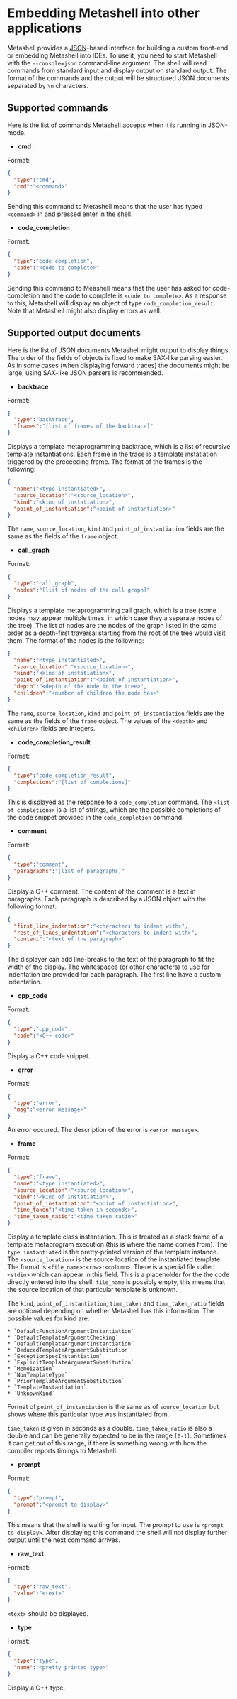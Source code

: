 # Embedding Metashell into other applications

Metashell provides a [JSON](http://json.org/)-based interface for building a
custom front-end or embedding Metashell into IDEs. To use it, you need to start
Metashell with the `--console=json` command-line argument. The shell will read
commands from standard input and display output on standard output. The format
of the commands and the output will be structured JSON documents separated by
`\n` characters.

## Supported commands

Here is the list of commands Metashell accepts when it is running in JSON-mode.

* __cmd__

Format:
```json
{
  "type":"cmd",
  "cmd":"<command>"
}
```

Sending this command to Metashell means that the user has typed `<command>` in
and pressed enter in the shell.

* __code\_completion__

Format:
```json
{
  "type":"code_completion",
  "code":"<code to complete>"
}
```

Sending this command to Meashell means that the user has asked for
code-completion and the code to complete is `<code to complete>`. As a response
to this, Metashell will display an object of type `code_completion_result`.
Note that Metashell might also display errors as well.

## Supported output documents

Here is the list of JSON documents Metashell might output to display things.
The order of the fields of objects is fixed to make SAX-like parsing easier.
As in some cases (when displaying forward traces) the documents might be large,
using SAX-like JSON parsers is recommended.

* __backtrace__

Format:
```json
{
  "type":"backtrace",
  "frames":"[list of frames of the backtrace]"
}
```

Displays a template metaprogramming backtrace, which is a list of recursive
template instantiations. Each frame in the trace is a template instatiation
triggered by the preceeding frame. The format of the frames is the
following:

```json
{
  "name":"<type instantiated>",
  "source_location":"<source_location>",
  "kind":"<kind of instatiation>",
  "point_of_instantiation":"<point of instantiation>"
}
```

The `name`, `source_location`, `kind` and `point_of_instantiation` fields are
the same as the fields of the `frame` object.

* __call\_graph__

Format:
```json
{
  "type":"call_graph",
  "nodes":"[list of nodes of the call graph]"
}
```

Displays a template metaprogramming call graph, which is a tree (some nodes may
appear multiple times, in which case they a separate nodes of the tree). The
list of nodes are the nodes of the graph listed in the same order as a
depth-first traversal starting from the root of the tree would visit them. The
format of the nodes is the following:

```json
{
  "name":"<type instantiated>",
  "source_location":"<source_location>",
  "kind":"<kind of instatiation>",
  "point_of_instantiation":"<point of instantiation>",
  "depth":"<depth of the node in the tree>",
  "children":"<number of children the node has>"
}
```

The `name`, `source_location`, `kind` and `point_of_instantiation` fields are
the same as the fields of the `frame` object. The values of the `<depth>` and
`<children>` fields are integers.

* __code\_completion\_result__

Format:
```json
{
  "type":"code_completion_result",
  "completions":"[list of completions]"
}
```

This is displayed as the response to a `code_completion` command. The
`<list of completions>` is a list of strings, which are the possible completions
of the code snippet provided in the `code_completion` command.

* __comment__

Format:
```json
{
  "type":"comment",
  "paragraphs":"[list of paragraphs]"
}
```

Display a C++ comment. The content of the comment is a text in paragraphs. Each
paragraph is described by a JSON object with the following format:

```json
{
  "first_line_indentation":"<characters to indent with>",
  "rest_of_lines_indentation":"<characters to indent with>",
  "content":"<text of the paragraph>"
}
```

The displayer can add line-breaks to the text of the paragraph to fit the width
of the display. The whitespaces (or other characters) to use for indentation are
provided for each paragraph. The first line have a custom indentation.

* __cpp\_code__

Format:
```json
{
  "type":"cpp_code",
  "code":"<C++ code>"
}
```

Display a C++ code snippet.

* __error__

Format:
```json
{
  "type":"error",
  "msg":"<error message>"
}
```

An error occured. The description of the error is `<error message>`.

* __frame__

Format:
```json
{
  "type":"frame",
  "name":"<type instantiated>",
  "source_location":"<source_location>",
  "kind":"<kind of instatiation>",
  "point_of_instantiation":"<point of instantiation>",
  "time_taken":"<time taken in seconds>",
  "time_taken_ratio":"<time taken ratio>"
}
```

Display a template class instantiation. This is treated as a stack frame of a
template metaprogram execution (this is where the name comes from). The
`type instantiated` is the pretty-printed version of the template instance.
The `<source_location>` is the source location of the instantiated template.
The format is `<file_name>:<row>:<column>`. There is a special file called
`<stdin>` which can appear in this field. This is a placeholder for the the code
directly entered into the shell. `file_name` is possibly empty, this means that
the source location of that particular template is unknown.

The `kind`, `point_of_instantiation`, `time_taken` and `time_taken_ratio` fields
are optional depending on whether Metashell has this information. The possible
values for kind are:

    * `DefaultFunctionArgumentInstantiation`
    * `DefaultTemplateArgumentChecking`
    * `DefaultTemplateArgumentInstantiation`
    * `DeducedTemplateArgumentSubstitution`
    * `ExceptionSpecInstantiation`
    * `ExplicitTemplateArgumentSubstitution`
    * `Memoization`
    * `NonTemplateType`
    * `PriorTemplateArgumentSubstitution`
    * `TemplateInstantiation`
    * `UnknownKind`

Format of `point_of_instantiation` is  the same as of `source_location` but
shows where this particular type was instantiated from.

`time_taken` is given in seconds as a double. `time_taken_ratio` is also a
double and can be generally expected to be in the range `[0-1]`. Sometimes it
can get out of this range, if there is something wrong with how the compiler
reports timings to Metashell.

* __prompt__

Format:

```json
{
  "type":"prompt",
  "prompt":"<prompt to display>"
}
```

This means that the shell is waiting for input. The prompt to use is
`<prompt to display>`. After displaying this command the shell will not display
further output until the next command arrives.

* __raw\_text__

Format:

```json
{
  "type":"raw_text",
  "value":"<text>"
}
```

`<text>` should be displayed.

* __type__

Format:

```json
{
  "type":"type",
  "name":"<pretty printed type>"
}
```

Display a C++ type.
